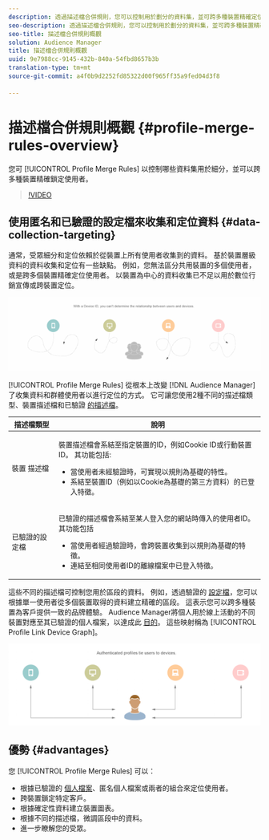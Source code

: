 ```yaml
---
description: 透過描述檔合併規則，您可以控制用於劃分的資料集，並可跨多種裝置精確定位人員。
seo-description: 透過描述檔合併規則，您可以控制用於劃分的資料集，並可跨多種裝置精確定位人員。
seo-title: 描述檔合併規則概觀
solution: Audience Manager
title: 描述檔合併規則概觀
uuid: 9e7988cc-9145-432b-840a-54fbd8657b3b
translation-type: tm+mt
source-git-commit: a4f0b9d2252fd85322d00f965ff35a9fed04d3f8

---
```



# 描述檔合併規則概觀 {#profile-merge-rules-overview}

您可 [!UICONTROL Profile Merge Rules] 以控制哪些資料集用於細分，並可以跨多種裝置精確鎖定使用者。

>[!VIDEO](https://video.tv.adobe.com/v/28974?captions=chi_hant)

## 使用匿名和已驗證的設定檔來收集和定位資料 {#data-collection-targeting}

通常，受眾細分和定位依賴於從裝置上所有使用者收集到的資料。 基於裝置層級資料的資料收集和定位有一些缺點。 例如，您無法區分共用裝置的多個使用者，或是跨多個裝置精確定位使用者。 以裝置為中心的資料收集已不足以用於數位行銷宣傳或跨裝置定位。

![](assets/unauthenticated2.png)

[!UICONTROL Profile Merge Rules] 從根本上改變 [!DNL Audience Manager] 了收集資料和群體使用者以進行定位的方式。 它可讓您使用2種不同的描述檔類型、裝置描述檔和已驗證 [的描述檔](../../reference/visitor-authentication-states.md)。

<table id="table_CE98C0E32A964B27804736A896233869"> 
 <thead> 
  <tr> 
   <th colname="col1" class="entry"> 描述檔類型 </th> 
   <th colname="col2" class="entry"> 說明 </th> 
  </tr> 
 </thead>
 <tbody> 
  <tr> 
   <td colname="col1"> 裝置 描述檔 </td> 
   <td colname="col2"> <p>裝置描述檔會系結至指定裝置的ID，例如Cookie ID或行動裝置ID。 其功能包括: </p> <p>
     <ul id="ul_0420875DE65E44FFAC76E0DD205CFEC4"> 
      <li id="li_044AD85C644A41FB8EF48164BAC0CE34">當使用者未經驗證時，可實現以規則為基礎的特性。 </li> 
      <li id="li_984D9790A6984139AFCFC2DFE4DF1BFC">系結至裝置ID（例如以Cookie為基礎的第三方資料）的已登入特徵。 </li>
     </ul> </p> </td>
  </tr>
  <tr> 
   <td colname="col1"> 已驗證的設定檔 </td> 
   <td colname="col2"> <p>已驗證的描述檔會系結至某人登入您的網站時傳入的使用者ID。 其功能包括 </p>
    <ul id="ul_18319CAA875148DBAE095134D42637B3"> 
     <li id="li_E24BD33E049849E5A594B0750F530475">當使用者經過驗證時，會跨裝置收集到以規則為基礎的特徵。 </li>
     <li id="li_531AC9E0EC9D45108457FEC8E8D4E66C">連結至相同使用者ID的離線檔案中已登入特徵。 </li>
    </ul> </td>
  </tr>
 </tbody>
</table>

這些不同的描述檔可控制您用於區段的資料。 例如，透過驗證的 [設定檔](../../reference/visitor-authentication-states.md)，您可以根據單一使用者從多個裝置取得的資料建立精確的區段。 這表示您可以跨多種裝置為客戶提供一致的品牌體驗。 Audience Manager將個人用於線上活動的不同裝置對應至其已驗證的個人檔案，以達成此 [目的](../../reference/visitor-authentication-states.md)。 這些映射稱為 [!UICONTROL Profile Link Device Graph]。

![](assets/authenticated2.png)

## 優勢 {#advantages}

您 [!UICONTROL Profile Merge Rules] 可以：

* 根據已驗證的 [個人檔案](../../reference/visitor-authentication-states.md)、匿名個人檔案或兩者的組合來定位使用者。
* 跨裝置鎖定特定客戶。
* 根據確定性資料建立裝置圖表。
* 根據不同的描述檔，微調區段中的資料。
* 進一步瞭解您的受眾。
